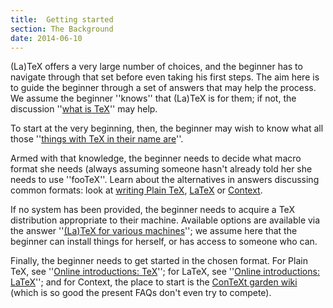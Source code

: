 ```yaml
---
title:  Getting started
section: The Background
date: 2014-06-10
---
```


(La)TeX offers a very large number of choices, and the beginner has
to navigate through that set before even taking his first steps.  The
aim here is to guide the beginner through a set of answers that may
help the process.  We assume the beginner ''knows'' that (La)TeX is
for them; if not, the discussion ''[what is TeX](FAQ-whatTeX.md)''
may help.

To start at the very beginning, then, the beginner may wish to know
what all those 
''[things with TeX in their name are](FAQ-texthings.md)''.

Armed with that knowledge, the beginner needs to decide what macro
format she needs (always assuming someone hasn't already told her she
needs to use ''fooTeX''.  Learn about the alternatives in answers
discussing common formats: look at 
[writing Plain TeX](FAQ-plaintex.md),
[LaTeX](FAQ-latex.md) or
[Context](FAQ-context.md).

If no system has been provided, the beginner needs to acquire a TeX
distribution appropriate to their machine.  Available options are
available via the answer 
''[(La)TeX for various machines](FAQ-TeXsystems.md)''; we assume
here that the beginner can install things for herself, or has access
to someone who can.

Finally, the beginner needs to get started in the chosen format.  For
Plain TeX, see ''[Online introductions: TeX](FAQ-man-tex.md)'';
for LaTeX, see 
''[Online introductions: LaTeX](FAQ-man-latex.md)''; and for
Context, the place to start is the 
[ConTeXt garden wiki](http://wiki.contextgarden.net/Main_Page)
(which is so good the present FAQs don't even try to compete).

